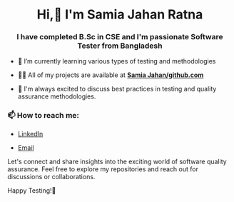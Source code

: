 <h1 align="center">Hi,👋 I'm Samia Jahan Ratna</h1>
<h3 align="center"> I have completed B.Sc in CSE and I'm passionate Software Tester from Bangladesh</h3>


- 🌱 I’m currently learning various types of testing and methodologies
  
- 👨‍💻 All of my projects are available at **[Samia Jahan/github.com](https://github.com/samiaJahan929)**
  
- 💬 I'm always excited to discuss best practices in testing and quality assurance methodologies.
  
  
<h3>📫 How to reach me:</h3>

- <a href = "https://www.linkedin.com/in/samia-jahan-04a9b6230/">LinkedIn</a>

- <a href = "samiajahan763@gmail.com">Email</a>

Let's connect and share insights into the exciting world of software quality assurance. Feel free to explore my repositories and reach out for discussions or collaborations.

Happy Testing!🚀
